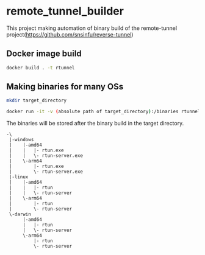 # remote_tunnel_builder

This project making automation of binary build of the remote-tunnel project(https://github.com/snsinfu/reverse-tunnel)

## Docker image build

```bash
docker build . -t rtunnel
```


## Making binaries for many OSs

```bash
mkdir target_directory

docker run -it -v (absolute path of target_directory):/binaries rtunnel
```

The binaries will be stored after the binary build in the target directory.

```
-\
 |-windows
 |    |-amd64
 |    |   |- rtun.exe
 |    |   \- rtun-server.exe
 |    \-arm64
 |        |- rtun.exe
 |        \- rtun-server.exe
 |-linux
 |    |-amd64
 |    |   |- rtun
 |    |   \- rtun-server
 |    \-arm64
 |        |- rtun
 |        \- rtun-server
 \-darwin
      |-amd64
      |   |- rtun
      |   \- rtun-server
      \-arm64
          |- rtun
          \- rtun-server
```